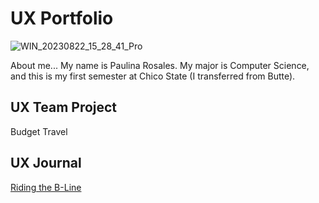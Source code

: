 # UX Portfolio

![WIN_20230822_15_28_41_Pro](https://github.com/UsabilityEngineering/ux-portfolio-rosalep/assets/111808082/4eaa0d4b-c05d-4a5d-8f35-59b874d3f5ce)

About me...
My name is Paulina Rosales. My major is Computer Science, and this is my first semester at Chico State (I transferred from Butte).

## UX Team Project

Budget Travel

## UX Journal

[Riding the B-Line](j01/)
